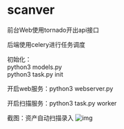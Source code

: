 # scanver

前台Web使用tornado开出api接口  

后端使用celery进行任务调度  

初始化：  
  python3 models.py   
  python3 task.py init 
  
开启web服务：python3 webserver.py  

开启扫描服务：python3 task.py worker

截图：资产自动扫描录入
![img](https://github.com/ydhcui/Scanver/blob/master/QQ%E6%88%AA%E5%9B%BE20181114113907.png?raw=true)
